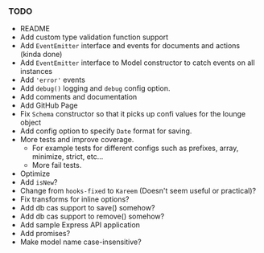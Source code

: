 ### TODO 

* README
* Add custom type validation function support
* Add `EventEmitter` interface and events for documents and actions (kinda done)
* Add `EventEmitter` interface to Model constructor to catch events on all instances 
* Add `'error'` events
* Add `debug()` logging and `debug` config option.
* Add comments and documentation
* Add GitHub Page
* Fix `Schema` constructor so that it picks up confi values for the lounge object
* Add config option to specify `Date` format for saving.
* More tests and improve coverage. 
  - For example tests for different configs such as prefixes, array, minimize, strict, etc...
  - More fail tests.
* Optimize
* Add `isNew`?
* Change from `hooks-fixed` to `Kareem` (Doesn't seem useful or practical)?
* Fix transforms for inline options?
* Add db cas support to save() somehow?
* Add db cas support to remove() somehow?
* Add sample Express API application
* Add promises?
* Make model name case-insensitive?

